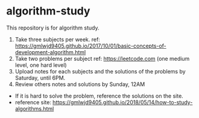 # algorithm-study
This repository is for algorithm study.

1. Take three subjects per week.
   ref: https://gmlwjd9405.github.io/2017/10/01/basic-concepts-of-development-algorithm.html
2. Take two problems per subject
   ref: https://leetcode.com (one medium level, one hard level)
3. Upload notes for each subjects and the solutions of the problems by Saturday, until 6PM.
4. Review others notes and solutions by Sunday, 12AM 

* If it is hard to solve the problem, reference the solutions on the site.
* reference site: https://gmlwjd9405.github.io/2018/05/14/how-to-study-algorithms.html

